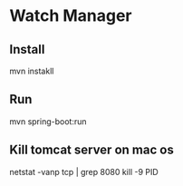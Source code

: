# Watch Manager
## Install
mvn instakll
## Run
mvn spring-boot:run
## Kill tomcat server on mac os
netstat -vanp tcp | grep 8080
kill -9 PID